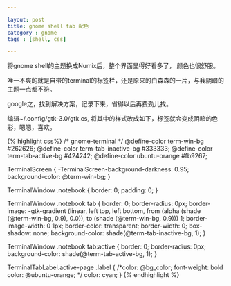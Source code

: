 ```yaml
---

layout: post
title: gnome shell tab 配色
category : gnome
tags : [shell, css]

---
```


将gnome shell的主题换成Numix后，整个界面显得好看多了， 颜色也很舒服。

唯一不爽的就是自带的terminal的标签栏，还是原来的白森森的一片，与我阴暗的主题一点都不符。

google之，找到解决方案，记录下来，省得以后再费劲儿找。

编辑~/.config/gtk-3.0/gtk.cs, 将其中的样式改成如下，标签就会变成阴暗的色彩，嗯嗯，喜欢。

{% highlight css%}
/* gnome-terminal */
@define-color term-win-bg           #262626;
@define-color term-tab-inactive-bg  #333333;
@define-color term-tab-active-bg    #424242;
@define-color ubuntu-orange         #fb9267;

TerminalScreen {
    -TerminalScreen-background-darkness: 0.95;
    background-color: @term-win-bg;
}


TerminalWindow .notebook {
    border: 0;
    padding: 0;
}


TerminalWindow .notebook tab {
    border: 0;
    border-radius: 0px;
    border-image: -gtk-gradient (linear, left top, left bottom,
                                from (alpha (shade (@term-win-bg, 0.9), 0.0)),
                                to (shade (@term-win-bg, 0.9))) 1;
    border-image-width: 0 1px;
    border-color: transparent;
    border-width: 0;
    box-shadow: none;
    background-color: shade(@term-tab-inactive-bg, 1);
}


TerminalWindow .notebook tab:active {
    border: 0;
    border-radius: 0px;
    background-color: shade(@term-tab-active-bg, 1);
}


TerminalTabLabel.active-page .label {
    /*color: @bg_color;
    font-weight: bold
    color: @ubuntu-orange; */
    color: cyan;
}
{% endhighlight %}
